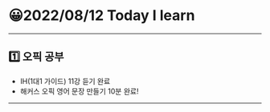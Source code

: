 # 😀2022/08/12 Today I learn
-------------------------
## 1️⃣ 오픽 공부
  * IH(1대1 가이드) 11강 듣기 완료
  * 해커스 오픽 영어 문장 만들기 10분 완료!
------------------------
